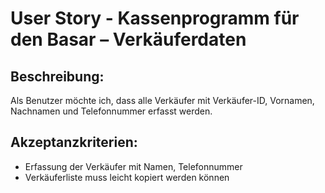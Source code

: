 # User Story - Kassenprogramm für den Basar – Verkäuferdaten

## Beschreibung:

Als Benutzer möchte ich, dass alle Verkäufer mit Verkäufer-ID, Vornamen, Nachnamen und Telefonnummer erfasst werden.

## Akzeptanzkriterien:

- Erfassung der Verkäufer mit Namen, Telefonnummer
- Verkäuferliste muss leicht kopiert werden können
